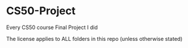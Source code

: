 # CS50-Project
Every CS50 course Final Project I did

The license applies to ALL folders in this repo (unless otherwise stated)
